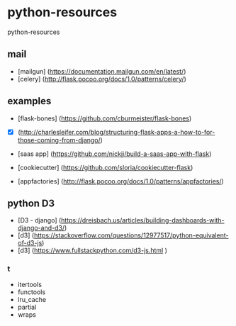 # python-resources
python-resources

## mail

- [mailgun] (https://documentation.mailgun.com/en/latest/)
- [celery] (http://flask.pocoo.org/docs/1.0/patterns/celery/)

## examples

- [flask-bones] (https://github.com/cburmeister/flask-bones)
- [x] (http://charlesleifer.com/blog/structuring-flask-apps-a-how-to-for-those-coming-from-django/)
- [saas app] (https://github.com/nickjj/build-a-saas-app-with-flask)

- [cookiecutter] (https://github.com/sloria/cookiecutter-flask)
- [appfactories] (http://flask.pocoo.org/docs/1.0/patterns/appfactories/)


## python D3
- [D3 - django] (https://dreisbach.us/articles/building-dashboards-with-django-and-d3/)
- [d3] (https://stackoverflow.com/questions/12977517/python-equivalent-of-d3-js)
- [d3] (https://www.fullstackpython.com/d3-js.html  )

### t

- itertools
- functools
- lru_cache
- partial
- wraps
